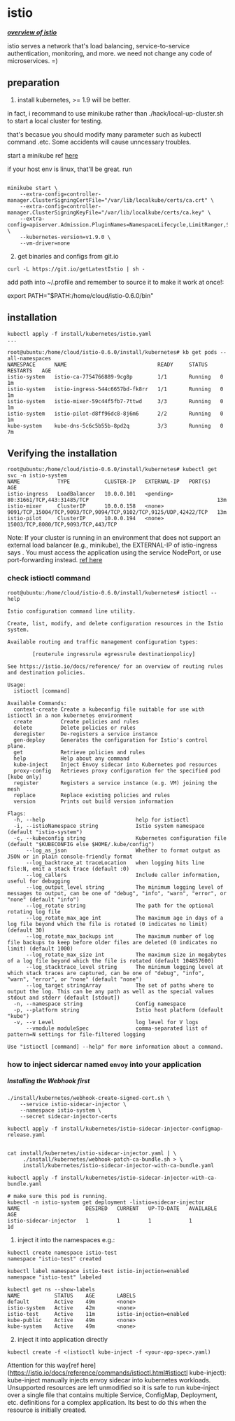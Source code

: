 # istio
***[overview of istio](https://istio.io/docs/concepts/what-is-istio/overview.html)***

istio serves a network that's  load balancing, service-to-service authentication, monitoring, and more.
we need not change any code of microservices. =)

## preparation
1. install kubernetes, >= 1.9 will be better.

in fact, i recommand to use minikube rather than ./hack/local-up-cluster.sh to start a local cluster for testing.

that's becasue you should modify many parameter such as kubectl command .etc. Some accidents will cause unncessary troubles.

start a minikube ref [here](https://github.com/kubernetes/minikube/blob/v0.25.0/README.md#quickstart)

if your host env is linux, that'll be great. run
```shell

minikube start \
	--extra-config=controller-manager.ClusterSigningCertFile="/var/lib/localkube/certs/ca.crt" \
	--extra-config=controller-manager.ClusterSigningKeyFile="/var/lib/localkube/certs/ca.key" \
	--extra-config=apiserver.Admission.PluginNames=NamespaceLifecycle,LimitRanger,ServiceAccount,PersistentVolumeLabel,DefaultStorageClass,DefaultTolerationSeconds,MutatingAdmissionWebhook,ValidatingAdmissionWebhook,ResourceQuota \
	--kubernetes-version=v1.9.0 \
	--vm-driver=none
```

2. get binaries and configs from git.io

```shell
curl -L https://git.io/getLatestIstio | sh -
```

add path into ~/.profile and remember to source it to make it work at once!:

export PATH="$PATH:/home/cloud/istio-0.6.0/bin"

## installation

```shell
kubectl apply -f install/kubernetes/istio.yaml
...

root@ubuntu:/home/cloud/istio-0.6.0/install/kubernetes# kb get pods --all-namespaces
NAMESPACE      NAME                             READY     STATUS    RESTARTS   AGE
istio-system   istio-ca-7754766889-9cg8p        1/1       Running   0          1m
istio-system   istio-ingress-544c6657bd-fk8rr   1/1       Running   0          1m
istio-system   istio-mixer-59c44f5fb7-7ttwd     3/3       Running   0          1m
istio-system   istio-pilot-d8ff96dc8-8j6m6      2/2       Running   0          1m
kube-system    kube-dns-5c6c5b55b-8pd2q         3/3       Running   0          7m

```

## Verifying the installation

```
root@ubuntu:/home/cloud/istio-0.6.0/install/kubernetes# kubectl get svc -n istio-system
NAME            TYPE           CLUSTER-IP   EXTERNAL-IP   PORT(S)                                                            AGE
istio-ingress   LoadBalancer   10.0.0.101   <pending>     80:31661/TCP,443:31485/TCP                                         13m
istio-mixer     ClusterIP      10.0.0.158   <none>        9091/TCP,15004/TCP,9093/TCP,9094/TCP,9102/TCP,9125/UDP,42422/TCP   13m
istio-pilot     ClusterIP      10.0.0.194   <none>        15003/TCP,8080/TCP,9093/TCP,443/TCP
```
Note: If your cluster is running in an environment that does not support an external load balancer (e.g., minikube), the EXTERNAL-IP of istio-ingress says <pending>. You must access the application using the service NodePort, or use port-forwarding instead. [ref here](https://kubernetes.io/docs/concepts/services-networking/service/)
  
 
### check istioctl command
```shell
root@ubuntu:/home/cloud/istio-0.6.0/install/kubernetes# istioctl --help

Istio configuration command line utility.

Create, list, modify, and delete configuration resources in the Istio
system.

Available routing and traffic management configuration types:

        [routerule ingressrule egressrule destinationpolicy]

See https://istio.io/docs/reference/ for an overview of routing rules
and destination policies.

Usage:
  istioctl [command]

Available Commands:
  context-create Create a kubeconfig file suitable for use with istioctl in a non kubernetes environment
  create         Create policies and rules
  delete         Delete policies or rules
  deregister     De-registers a service instance
  gen-deploy     Generates the configuration for Istio's control plane.
  get            Retrieve policies and rules
  help           Help about any command
  kube-inject    Inject Envoy sidecar into Kubernetes pod resources
  proxy-config   Retrieves proxy configuration for the specified pod [kube only]
  register       Registers a service instance (e.g. VM) joining the mesh
  replace        Replace existing policies and rules
  version        Prints out build version information

Flags:
  -h, --help                             help for istioctl
  -i, --istioNamespace string            Istio system namespace (default "istio-system")
  -c, --kubeconfig string                Kubernetes configuration file (default "$KUBECONFIG else $HOME/.kube/config")
      --log_as_json                      Whether to format output as JSON or in plain console-friendly format
      --log_backtrace_at traceLocation   when logging hits line file:N, emit a stack trace (default :0)
      --log_callers                      Include caller information, useful for debugging
      --log_output_level string          The minimum logging level of messages to output, can be one of "debug", "info", "warn", "error", or "none" (default "info")
      --log_rotate string                The path for the optional rotating log file
      --log_rotate_max_age int           The maximum age in days of a log file beyond which the file is rotated (0 indicates no limit) (default 30)
      --log_rotate_max_backups int       The maximum number of log file backups to keep before older files are deleted (0 indicates no limit) (default 1000)
      --log_rotate_max_size int          The maximum size in megabytes of a log file beyond which the file is rotated (default 104857600)
      --log_stacktrace_level string      The minimum logging level at which stack traces are captured, can be one of "debug", "info", "warn", "error", or "none" (default "none")
      --log_target stringArray           The set of paths where to output the log. This can be any path as well as the special values stdout and stderr (default [stdout])
  -n, --namespace string                 Config namespace
  -p, --platform string                  Istio host platform (default "kube")
  -v, --v Level                          log level for V logs
      --vmodule moduleSpec               comma-separated list of pattern=N settings for file-filtered logging

Use "istioctl [command] --help" for more information about a command.

```

### how to inject sidercar named `envoy` into your application

##### Installing the Webhook first
```shell
./install/kubernetes/webhook-create-signed-cert.sh \
    --service istio-sidecar-injector \
    --namespace istio-system \
    --secret sidecar-injector-certs
    
kubectl apply -f install/kubernetes/istio-sidecar-injector-configmap-release.yaml


cat install/kubernetes/istio-sidecar-injector.yaml | \
     ./install/kubernetes/webhook-patch-ca-bundle.sh > \
     install/kubernetes/istio-sidecar-injector-with-ca-bundle.yaml
   
kubectl apply -f install/kubernetes/istio-sidecar-injector-with-ca-bundle.yaml

# make sure this pod is running.
kubectl -n istio-system get deployment -listio=sidecar-injector
NAME                     DESIRED   CURRENT   UP-TO-DATE   AVAILABLE   AGE
istio-sidecar-injector   1         1         1            1           1d
```

1. inject it into the namespaces
e.g.:
```shell
kubectl create namespace istio-test
namespace "istio-test" created

kubectl label namespace istio-test istio-injection=enabled
namespace "istio-test" labeled

kubectl get ns --show-labels
NAME           STATUS    AGE       LABELS
default        Active    49m       <none>
istio-system   Active    42m       <none>
istio-test     Active    11m       istio-injection=enabled
kube-public    Active    49m       <none>
kube-system    Active    49m       <none>

```

2. inject it into application directly
```shell
kubectl create -f <(istioctl kube-inject -f <your-app-spec>.yaml)
```
Attention for this way[ref here](https://istio.io/docs/reference/commands/istioctl.html#istioctl kube-inject):
kube-inject manually injects envoy sidecar into kubernetes workloads. Unsupported resources are left unmodified so it is safe to run kube-inject over a single file that contains multiple Service, ConfigMap, Deployment, etc. definitions for a complex application. Its best to do this when the resource is initially created.


```shell

```
